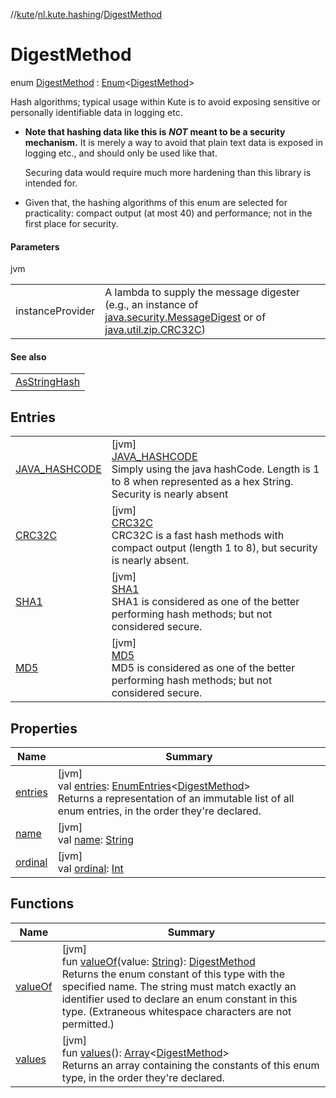 //[kute](../../../index.md)/[nl.kute.hashing](../index.md)/[DigestMethod](index.md)

# DigestMethod

enum [DigestMethod](index.md) : [Enum](https://kotlinlang.org/api/latest/jvm/stdlib/kotlin/-enum/index.html)&lt;[DigestMethod](index.md)&gt; 

Hash algorithms; typical usage within Kute is to avoid exposing sensitive or personally identifiable data in logging etc.

- 
   **Note that hashing data like this is** ***NOT*** **meant to be a security mechanism.**     It is merely a way to avoid that plain text data is exposed in logging etc.,     and should only be used like that.
   
   
   
   Securing data would require much more hardening than this library is intended for.
- 
   Given that, the hashing algorithms of this enum are selected for practicality: compact output (at most 40) and performance; not in the first place for security.

#### Parameters

jvm

| | |
|---|---|
| instanceProvider | A lambda to supply the message digester (e.g., an instance of [java.security.MessageDigest](https://docs.oracle.com/javase/8/docs/api/java/security/MessageDigest.html) or of [java.util.zip.CRC32C](https://docs.oracle.com/javase/8/docs/api/java/util/zip/CRC32C.html)) |

#### See also

| |
|---|
| [AsStringHash](../../nl.kute.asstring.annotation.modify/-as-string-hash/index.md) |

## Entries

| | |
|---|---|
| [JAVA_HASHCODE](-j-a-v-a_-h-a-s-h-c-o-d-e/index.md) | [jvm]<br>[JAVA_HASHCODE](-j-a-v-a_-h-a-s-h-c-o-d-e/index.md)<br>Simply using the java hashCode. Length is 1 to 8 when represented as a hex String. Security is nearly absent |
| [CRC32C](-c-r-c32-c/index.md) | [jvm]<br>[CRC32C](-c-r-c32-c/index.md)<br>CRC32C is a fast hash methods with compact output (length 1 to 8), but security is nearly absent. |
| [SHA1](-s-h-a1/index.md) | [jvm]<br>[SHA1](-s-h-a1/index.md)<br>SHA1 is considered as one of the better performing hash methods; but not considered secure. |
| [MD5](-m-d5/index.md) | [jvm]<br>[MD5](-m-d5/index.md)<br>MD5 is considered as one of the better performing hash methods; but not considered secure. |

## Properties

| Name | Summary |
|---|---|
| [entries](entries.md) | [jvm]<br>val [entries](entries.md): [EnumEntries](https://kotlinlang.org/api/latest/jvm/stdlib/kotlin.enums/-enum-entries/index.html)&lt;[DigestMethod](index.md)&gt;<br>Returns a representation of an immutable list of all enum entries, in the order they're declared. |
| [name](-m-d5/index.md#-372974862%2FProperties%2F-1216412040) | [jvm]<br>val [name](-m-d5/index.md#-372974862%2FProperties%2F-1216412040): [String](https://kotlinlang.org/api/latest/jvm/stdlib/kotlin/-string/index.html) |
| [ordinal](-m-d5/index.md#-739389684%2FProperties%2F-1216412040) | [jvm]<br>val [ordinal](-m-d5/index.md#-739389684%2FProperties%2F-1216412040): [Int](https://kotlinlang.org/api/latest/jvm/stdlib/kotlin/-int/index.html) |

## Functions

| Name | Summary |
|---|---|
| [valueOf](value-of.md) | [jvm]<br>fun [valueOf](value-of.md)(value: [String](https://kotlinlang.org/api/latest/jvm/stdlib/kotlin/-string/index.html)): [DigestMethod](index.md)<br>Returns the enum constant of this type with the specified name. The string must match exactly an identifier used to declare an enum constant in this type. (Extraneous whitespace characters are not permitted.) |
| [values](values.md) | [jvm]<br>fun [values](values.md)(): [Array](https://kotlinlang.org/api/latest/jvm/stdlib/kotlin/-array/index.html)&lt;[DigestMethod](index.md)&gt;<br>Returns an array containing the constants of this enum type, in the order they're declared. |
